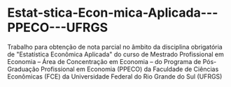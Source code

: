 # Estat-stica-Econ-mica-Aplicada---PPECO---UFRGS
Trabalho para obtenção de nota parcial no âmbito da disciplina obrigatória de "Estatística Econômica Aplicada" do curso de Mestrado Profissional em Economia – Área de Concentração em Economia – do Programa de Pós-Graduação Profissional em Economia (PPECO) da Faculdade de Ciências Econômicas (FCE) da Universidade Federal do Rio Grande do Sul (UFRGS)
